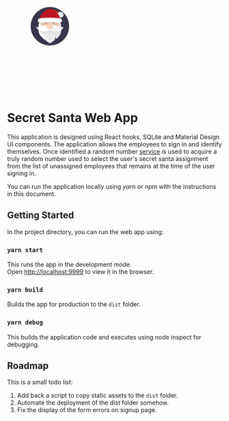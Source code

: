 <svg fill="none" viewBox="0 0 200 200" width="200" height="200" xmlns="http://www.w3.org/2000/svg">
    <foreignObject width="100%" height="100%">
            <style>
            img {
                display: flex;
                justify-items: right;
                align-items: right;
                float: middle;
                vertical-align: middle;
                width: 90px;
                height: 90px;
                margin: auto auto;
                border-radius: 50%;
            }
            </style>
            <img src="./public/logo192.png" alt="Secret Santa Logo" />
    </foreignObject>
</svg>

# Secret Santa Web App 

This application is designed using React hooks, SQLite and Material Design UI components. The application allows the employees to sign in and identify themselves. Once identified a random number [service](https://random.org) is used to acquire a truly random number used to select the user's secret santa assignment from the list of unassigned employees that remains at the time of the user signing in.

You can run the application locally using _yarn_ or _npm_ with the instructions in this document.

## Getting Started

In the project directory, you can run the web app using:

### `yarn start`

This runs the app in the development mode.<br />
Open [http://localhost:9999](http://localhost:9999) to view it in the browser.

### `yarn build`

Builds the app for production to the `dist` folder.<br />

### `yarn debug`

This builds the application code and executes using node inspect for debugging.


## Roadmap
This is a small todo list:
1. Add back a script to copy static assets to the `dist` folder.
2. Automate the deployment of the dist folder somehow.
3. Fix the display of the form errors on signup page.

